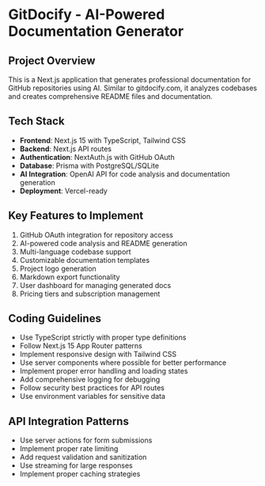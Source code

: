 <!-- Use this file to provide workspace-specific custom instructions to Copilot. For more details, visit https://code.visualstudio.com/docs/copilot/copilot-customization#_use-a-githubcopilotinstructionsmd-file -->

# GitDocify - AI-Powered Documentation Generator

## Project Overview
This is a Next.js application that generates professional documentation for GitHub repositories using AI. Similar to gitdocify.com, it analyzes codebases and creates comprehensive README files and documentation.

## Tech Stack
- **Frontend**: Next.js 15 with TypeScript, Tailwind CSS
- **Backend**: Next.js API routes
- **Authentication**: NextAuth.js with GitHub OAuth
- **Database**: Prisma with PostgreSQL/SQLite
- **AI Integration**: OpenAI API for code analysis and documentation generation
- **Deployment**: Vercel-ready

## Key Features to Implement
1. GitHub OAuth integration for repository access
2. AI-powered code analysis and README generation
3. Multi-language codebase support
4. Customizable documentation templates
5. Project logo generation
6. Markdown export functionality
7. User dashboard for managing generated docs
8. Pricing tiers and subscription management

## Coding Guidelines
- Use TypeScript strictly with proper type definitions
- Follow Next.js 15 App Router patterns
- Implement responsive design with Tailwind CSS
- Use server components where possible for better performance
- Implement proper error handling and loading states
- Add comprehensive logging for debugging
- Follow security best practices for API routes
- Use environment variables for sensitive data

## API Integration Patterns
- Use server actions for form submissions
- Implement proper rate limiting
- Add request validation and sanitization
- Use streaming for large responses
- Implement proper caching strategies
